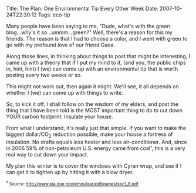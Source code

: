 Title: The Plan: One Environmental Tip Every Other Week
Date: 2007-10-24T22:30:12
Tags: eco-tip


Many people have been saying to me, "Dude, what's with the green blog...why's it so...ummm...green?" Well, there's a reason for this my friends. The reason is that I had to choose a color, and I went with green to go with my profound love of our friend Gaea. 

Along those lines, in thinking about things to post that might be interesting, I came up with a theory that if I put my mind to it, (and you, the public chips in, hint, hint) I (we) can come up with an environmental tip that is worth posting every two weeks or so.

This might not work out, then again it might. We'll see, it all depends on whether I (we) can come up with things to write.

So, to kick it off, I shall follow on the wisdom of my elders, and post the thing that I have been told is the MOST important thing to do to cut down YOUR carbon footprint: Insulate your house. 

From what I understand, it's really just that simple. If you want to make the biggest dollar/CO<sub>2</sub> reduction possible, make your house a fortress of insulation. No drafts equals less heater and less air-conditioner. And, since in 2006 59% of non-petroleum U.S. energy came from coal&sup1;, this is a very real way to cut down your impact. 

My plan this winter is to cover the windows with Cyran wrap, and see if I can get it to tighten up by hitting it with a blow dryer. 

&sup1; <small>Source: <a href="http://www.eia.doe.gov/emeu/aer/pdf/pages/sec1_8.pdf">http://www.eia.doe.gov/emeu/aer/pdf/pages/sec1_8.pdf</a></small>
<!--break-->